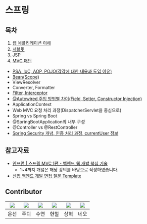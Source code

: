 # 스프링

## 목차

1. [웹 애플리케이션 이해](https://github.com/devFancy/2023-CS-Study/blob/main/Spring/spring_01_web_application.md)
2. [서블릿](https://github.com/devFancy/2023-CS-Study/blob/main/Spring/spring_02_servlet.md)
3. [JSP](https://github.com/devFancy/2023-CS-Study/blob/main/Spring/spring_03_jsp.md)
4. [MVC 패턴](https://github.com/devFancy/2023-CS-Study/blob/main/Spring/spring_03_mvc.md)


- [PSA, IoC, AOP, POJO(각각에 대한 내용과 도입 이유)](https://github.com/devSquad-study/2023-CS-Study/blob/main/Spring/spring_psa_ioc_aop_pojo.md)
- [Bean(Scope)](https://github.com/devSquad-study/2023-CS-Study/blob/main/Spring/spring_bean_scope.md)
- ViewResolver
- Converter, Formatter
- [Filter, Interceptor](https://github.com/devSquad-study/2023-CS-Study/blob/main/Spring/Filter%2C%20Interceptor.md)
- [@Autowired 주입 방법별 차이(Field, Setter, Constructor Injection)](https://github.com/devSquad-study/2023-CS-Study/blob/main/Spring/spring_%40Autowired.md)
- ApplicationContext
- Web MVC 요청 처리 과정(DispatcherServlet을 중심으로)
- Spring vs Spring Boot
- @SpringBootApplication의 내부 구성
- @Controller vs @RestController
- [Spring Security 개념, 인증 처리 과정, currentUser 정보](https://github.com/devSquad-study/2023-CS-Study/blob/main/Spring/spring_security.md)

## 참고자료

- [인프런 | 스프링 MVC 1편 - 백엔드 웹 개발 핵심 기술](https://www.inflearn.com/course/%EC%8A%A4%ED%94%84%EB%A7%81-mvc-1)
    - 1~4까지 개념은 해당 강의를 바탕으로 작성하였습니다.
- [신입 백엔드 개발 면접 질문 Template](https://appleg1226.tistory.com/37)

## Contributor

|[![](https://github.com/baekeunsun.png?width=200px)](https://github.com/baekeunsun) |[![](https://github.com/ParkJungYoon.png?width=200px)](https://github.com/ParkJungYoon) | [![](https://github.com/namtndus.png?width=200px)](https://github.com/namtndus)|[![](https://github.com/BHC-Chicken.png?width=200px)](https://github.com/BHC-Chicken)|[![](https://github.com/sanghyuk2.png?width=200px)](https://github.com/sanghyuk2) |[![](https://github.com/jthugg.png?width=200px)](https://github.com/jthugg)|
|:---:|:---:|:---:|:---:|:---:|:---:|
| 은선 | 주디 | 수연 | 현철 | 상혁 | 네오 |